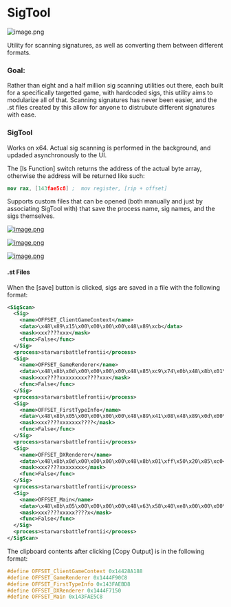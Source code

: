 # SigTool
![image.png](https://s31.postimg.org/9ekrz81zv/image.png)

Utility for scanning signatures, as well as 
converting them between different formats.  

### Goal:

Rather than eight and a half million sig scanning utilities out there, 
each built for a specifically targetted game, with hardcoded sigs, 
this utility aims to modularize all of that.  Scanning signatures 
has never been easier, and the .st files created by this allow for 
anyone to distrubute different signatures with ease.

### SigTool

Works on x64.  Actual sig scanning is performed in the background, 
and updaded asynchronously to the UI.

The \[Is Function\] switch returns the address of the actual 
byte array, otherwise the address will be returned like such:

```nasm
mov rax, [143fae5c8] ;  mov register, [rip + offset]
```

Supports custom files that can be opened (both manually and just by 
associating SigTool with) that save the process name, sig names, and the 
sigs themselves.

[![image.png](https://s18.postimg.org/p70lf08mh/image.png)](https://postimg.org/image/5p5xz2bol/)


[![image.png](https://s18.postimg.org/jk48h6iux/image.png)](https://postimg.org/image/4beb3ep6d/)

[![image.png](https://s18.postimg.org/lbx7c44sp/image.png)](https://postimg.org/image/50x3fssat/)

#### .st Files

When the \[save\] button is clicked, sigs are saved in a file with the following format:


```xml
<SigScan>
  <Sig>
    <name>OFFSET_ClientGameContext</name>
    <data>\x48\x89\x15\x00\x00\x00\x00\x48\x89\xcb</data>
    <mask>xxx????xxx</mask>
    <func>False</func>
  </Sig>
  <process>starwarsbattlefrontii</process>
  <Sig>
    <name>OFFSET_GameRenderer</name>
    <data>\x48\x8b\x0d\x00\x00\x00\x00\x48\x85\xc9\x74\x0b\x48\x8b\x01\xba\x00\x00\x00\x00\xff\x50\x68</data>
    <mask>xxx????xxxxxxxxx????xxx</mask>
    <func>False</func>
  </Sig>
  <process>starwarsbattlefrontii</process>
  <Sig>
    <name>OFFSET_FirstTypeInfo</name>
    <data>\x48\x8b\x05\x00\x00\x00\x00\x48\x89\x41\x08\x48\x89\x0d\x00\x00\x00\x00</data>
    <mask>xxx????xxxxxxx????</mask>
    <func>False</func>
  </Sig>
  <process>starwarsbattlefrontii</process>
  <Sig>
    <name>OFFSET_DXRenderer</name>
    <data>\x48\x8b\x0d\x00\x00\x00\x00\x48\x8b\x01\xff\x50\x20\x85\xc0</data>
    <mask>xxx????xxxxxxxx</mask>
    <func>False</func>
  </Sig>
  <process>starwarsbattlefrontii</process>
  <Sig>
    <name>OFFSET_Main</name>
    <data>\x48\x8b\x05\x00\x00\x00\x00\x48\x63\x58\x40\xe8\x00\x00\x00\x00\x48</data>
    <mask>xxx????xxxxx????x</mask>
    <func>False</func>
  </Sig>
  <process>starwarsbattlefrontii</process>
</SigScan>
```

The clipboard contents after clicking \[Copy Output\] is in the 
following format:

```c++
#define OFFSET_ClientGameContext 0x14428A188
#define OFFSET_GameRenderer 0x1444F90C8
#define OFFSET_FirstTypeInfo 0x143FAEBD8
#define OFFSET_DXRenderer 0x1444F7150
#define OFFSET_Main 0x143FAE5C8
```